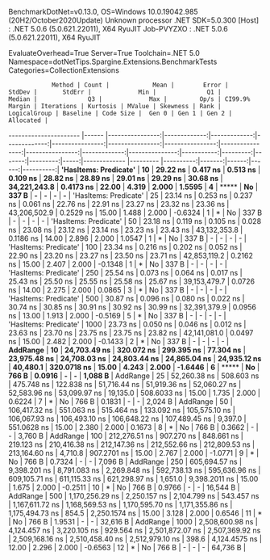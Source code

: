
BenchmarkDotNet=v0.13.0, OS=Windows 10.0.19042.985 (20H2/October2020Update)
Unknown processor
.NET SDK=5.0.300
  [Host]     : .NET 5.0.6 (5.0.621.22011), X64 RyuJIT
  Job-PVYZXO : .NET 5.0.6 (5.0.621.22011), X64 RyuJIT

EvaluateOverhead=True  Server=True  Toolchain=.NET 5.0  
Namespace=dotNetTips.Spargine.Extensions.BenchmarkTests  Categories=CollectionExtensions  

                Method | Count |            Mean |        Error |       StdDev |       StdErr |             Min |              Q1 |          Median |              Q3 |             Max |         Op/s | CI99.9% Margin | Iterations | Kurtosis | MValue | Skewness | Rank | LogicalGroup | Baseline | Code Size |  Gen 0 | Gen 1 | Gen 2 | Allocated |
---------------------- |------ |----------------:|-------------:|-------------:|-------------:|----------------:|----------------:|----------------:|----------------:|----------------:|-------------:|---------------:|-----------:|---------:|-------:|---------:|-----:|------------- |--------- |----------:|-------:|------:|------:|----------:|
 **'HasItems: Predicate'** |    **10** |        **29.22 ns** |     **0.417 ns** |     **0.513 ns** |     **0.109 ns** |        **28.82 ns** |        **28.89 ns** |        **29.01 ns** |        **29.29 ns** |        **30.68 ns** | **34,221,243.8** |      **0.4173 ns** |      **22.00** |    **4.319** |  **2.000** |   **1.5595** |    **4** |            ***** |       **No** |     **337 B** |      **-** |     **-** |     **-** |         **-** |
 'HasItems: Predicate' |    25 |        23.14 ns |     0.253 ns |     0.237 ns |     0.061 ns |        22.76 ns |        22.91 ns |        23.27 ns |        23.32 ns |        23.36 ns | 43,206,502.9 |      0.2529 ns |      15.00 |    1.488 |  2.000 |  -0.6324 |    1 |            * |       No |     337 B |      - |     - |     - |         - |
 'HasItems: Predicate' |    50 |        23.18 ns |     0.119 ns |     0.105 ns |     0.028 ns |        23.08 ns |        23.12 ns |        23.14 ns |        23.23 ns |        23.43 ns | 43,132,353.8 |      0.1186 ns |      14.00 |    2.896 |  2.000 |   1.0547 |    1 |            * |       No |     337 B |      - |     - |     - |         - |
 'HasItems: Predicate' |   100 |        23.34 ns |     0.216 ns |     0.202 ns |     0.052 ns |        22.90 ns |        23.20 ns |        23.27 ns |        23.50 ns |        23.71 ns | 42,853,119.2 |      0.2162 ns |      15.00 |    2.407 |  2.000 |  -0.1348 |    1 |            * |       No |     337 B |      - |     - |     - |         - |
 'HasItems: Predicate' |   250 |        25.54 ns |     0.073 ns |     0.064 ns |     0.017 ns |        25.43 ns |        25.50 ns |        25.55 ns |        25.58 ns |        25.67 ns | 39,153,479.7 |      0.0726 ns |      14.00 |    2.275 |  2.000 |   0.0865 |    3 |            * |       No |     337 B |      - |     - |     - |         - |
 'HasItems: Predicate' |   500 |        30.87 ns |     0.096 ns |     0.080 ns |     0.022 ns |        30.74 ns |        30.85 ns |        30.91 ns |        30.92 ns |        30.99 ns | 32,391,379.9 |      0.0956 ns |      13.00 |    1.913 |  2.000 |  -0.5169 |    5 |            * |       No |     337 B |      - |     - |     - |         - |
 'HasItems: Predicate' |  1000 |        23.73 ns |     0.050 ns |     0.046 ns |     0.012 ns |        23.63 ns |        23.70 ns |        23.75 ns |        23.75 ns |        23.82 ns | 42,141,081.0 |      0.0497 ns |      15.00 |    2.482 |  2.000 |  -0.1433 |    2 |            * |       No |     337 B |      - |     - |     - |         - |
              **AddRange** |    **10** |    **24,703.49 ns** |   **320.072 ns** |   **299.395 ns** |    **77.304 ns** |    **23,975.48 ns** |    **24,708.03 ns** |    **24,803.44 ns** |    **24,865.04 ns** |    **24,935.12 ns** |     **40,480.1** |    **320.0718 ns** |      **15.00** |    **4.243** |  **2.000** |  **-1.6446** |    **6** |            ***** |       **No** |     **766 B** | **0.0916** |     **-** |     **-** |   **1,088 B** |
              AddRange |    25 |    52,260.38 ns |   508.603 ns |   475.748 ns |   122.838 ns |    51,716.44 ns |    51,919.36 ns |    52,060.27 ns |    52,583.96 ns |    53,099.97 ns |     19,135.0 |    508.6033 ns |      15.00 |    1.735 |  2.000 |   0.6224 |    7 |            * |       No |     766 B | 0.1831 |     - |     - |   2,024 B |
              AddRange |    50 |   106,417.32 ns |   551.063 ns |   515.464 ns |   133.092 ns |   105,575.10 ns |   106,067.93 ns |   106,493.10 ns |   106,648.22 ns |   107,489.45 ns |      9,397.0 |    551.0628 ns |      15.00 |    2.380 |  2.000 |   0.1673 |    8 |            * |       No |     766 B | 0.3662 |     - |     - |   3,760 B |
              AddRange |   100 |   212,276.51 ns |   907.270 ns |   848.661 ns |   219.123 ns |   210,416.38 ns |   212,147.36 ns |   212,552.66 ns |   212,809.53 ns |   213,164.60 ns |      4,710.8 |    907.2701 ns |      15.00 |    2.767 |  2.000 |  -1.0771 |    9 |            * |       No |     766 B | 0.7324 |     - |     - |   7,096 B |
              AddRange |   250 |   605,694.57 ns | 9,398.201 ns | 8,791.083 ns | 2,269.848 ns |   592,738.13 ns |   595,636.96 ns |   609,105.71 ns |   611,115.33 ns |   621,298.97 ns |      1,651.0 |  9,398.2011 ns |      15.00 |    1.675 |  2.000 |  -0.2511 |   10 |            * |       No |     766 B | 0.9766 |     - |     - |  16,544 B |
              AddRange |   500 | 1,170,256.29 ns | 2,250.157 ns | 2,104.799 ns |   543.457 ns | 1,167,611.72 ns | 1,168,569.53 ns | 1,170,595.70 ns | 1,171,355.86 ns | 1,175,494.73 ns |        854.5 |  2,250.1574 ns |      15.00 |    3.128 |  2.000 |   0.6546 |   11 |            * |       No |     766 B | 1.9531 |     - |     - |  32,616 B |
              AddRange |  1000 | 2,508,600.98 ns | 4,124.457 ns | 3,220.105 ns |   929.564 ns | 2,501,872.07 ns | 2,507,369.92 ns | 2,509,168.16 ns | 2,510,458.40 ns | 2,512,979.10 ns |        398.6 |  4,124.4575 ns |      12.00 |    2.296 |  2.000 |  -0.6563 |   12 |            * |       No |     766 B |      - |     - |     - |  64,736 B |
